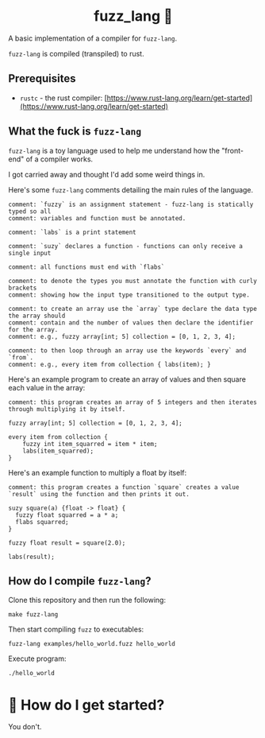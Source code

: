 <h1 align="center">
    fuzz_lang &#128679;
</h1>

A basic implementation of a compiler for `fuzz-lang`.

`fuzz-lang` is compiled (transpiled) to rust.

## Prerequisites
* `rustc` - the rust compiler: [https://www.rust-lang.org/learn/get-started](https://www.rust-lang.org/learn/get-started)

## What the fuck is `fuzz-lang`
`fuzz-lang` is a toy language used to help me understand how the "front-end" of a compiler works.

I got carried away and thought I'd add some weird things in.

Here's some `fuzz-lang` comments detailing the main rules of the language.

```
comment: `fuzzy` is an assignment statement - fuzz-lang is statically typed so all
comment: variables and function must be annotated.

comment: `labs` is a print statement

comment: `suzy` declares a function - functions can only receive a single input

comment: all functions must end with `flabs`

comment: to denote the types you must annotate the function with curly brackets
comment: showing how the input type transitioned to the output type.

comment: to create an array use the `array` type declare the data type the array should
comment: contain and the number of values then declare the identifier for the array.
comment: e.g., fuzzy array[int; 5] collection = [0, 1, 2, 3, 4];

comment: to then loop through an array use the keywords `every` and `from`.
comment: e.g., every item from collection { labs(item); }
```

Here's an example program to create an array of values and then square each value in the array:

```
comment: this program creates an array of 5 integers and then iterates through multiplying it by itself.

fuzzy array[int; 5] collection = [0, 1, 2, 3, 4];

every item from collection {
    fuzzy int item_squarred = item * item;
    labs(item_squarred);
}
```

Here's an example function to multiply a float by itself:

```
comment: this program creates a function `square` creates a value `result` using the function and then prints it out.

suzy square(a) {float -> float} {
  fuzzy float squarred = a * a;
  flabs squarred;
}

fuzzy float result = square(2.0);

labs(result);
```

## How do I compile `fuzz-lang`?

Clone this repository and then run the following:

```make fuzz-lang```

Then start compiling `fuzz` to executables:

```
fuzz-lang examples/hello_world.fuzz hello_world
```

Execute program:

```
./hello_world
```

# &#127939; How do I get started?
You don't.
